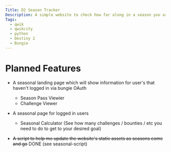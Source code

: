 ```yaml
---
Title: D2 Season Tracker
Description: A simple website to check how far along in a season you are, and see what you can do for season progress at any given time in Destiny 2 - made with qwik
Tags:
  - qwik
  - qwikcity
  - python
  - Destiny 2
  - Bungie
---
```


# Planned Features
* A seasonal landing page which will show information for user's that haven't logged in via bungie OAuth
    - Season Pass Viewier
    - Challenge Viewer
  
* A seasonal page for logged in users
    - Seasonal Calculator (See how many challenges / bounties / etc you need to do to get to your desired goal)

* ~~A script to help me update the website's static assets as seasons come and go~~ DONE (see seasonal-script)
